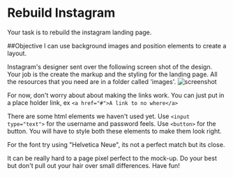 # Rebuild Instagram
Your task is to rebuild the instagram landing page.

##Objective
I can use background images and position elements to create a layout.


Instagram's designer sent over the following screen shot of the design. Your job is the create the markup and the styling for the landing page. All the resources that you need are in a folder called 'images'. 
![screenshot]('/images/screenshot.png')

For now, don't worry about about making the links work. You can just put in a place holder link, ex `<a href="#">A link to no where</a>`

There are some html elements we haven't used yet. Use `<input type="text">` for the username and password feels. Use `<button>` for the button. You will have to style both these elements to make them look right.


For the font try using "Helvetica Neue", its not a perfect match but its close.


It can be really hard to a page pixel perfect to the mock-up. Do your best but don't pull out your hair over small differences. Have fun!